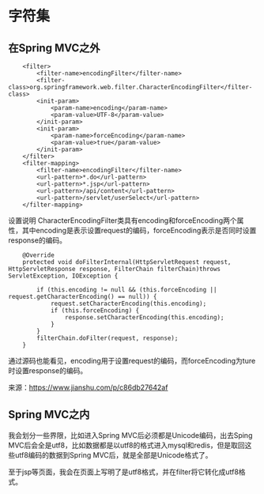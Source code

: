 # 字符集

## 在Spring MVC之外
```
    <filter>
        <filter-name>encodingFilter</filter-name>
        <filter-class>org.springframework.web.filter.CharacterEncodingFilter</filter-class>
        <init-param>
            <param-name>encoding</param-name>
            <param-value>UTF-8</param-value>
        </init-param>
        <init-param>
            <param-name>forceEncoding</param-name>
            <param-value>true</param-value>
        </init-param>
    </filter>
    <filter-mapping>
        <filter-name>encodingFilter</filter-name>
        <url-pattern>*.do</url-pattern>
        <url-pattern>*.jsp</url-pattern>
        <url-pattern>/api/content</url-pattern>
        <url-pattern>/servlet/userSelect</url-pattern>
    </filter-mapping>
```
设置说明
CharacterEncodingFilter类具有encoding和forceEncoding两个属性，其中encoding是表示设置request的编码，forceEncoding表示是否同时设置response的编码。
```
    @Override
    protected void doFilterInternal(HttpServletRequest request, HttpServletResponse response, FilterChain filterChain)throws ServletException, IOException {

        if (this.encoding != null && (this.forceEncoding || request.getCharacterEncoding() == null)) {
            request.setCharacterEncoding(this.encoding);
            if (this.forceEncoding) {
                response.setCharacterEncoding(this.encoding);
            }
        }
        filterChain.doFilter(request, response);
    }
```
通过源码也能看见，encoding用于设置request的编码，而forceEncoding为ture时设置response的编码。

来源：https://www.jianshu.com/p/c86db27642af


## Spring MVC之内
我会划分一些界限，比如进入Spring MVC后必须都是Unicode编码，出去Sping MVC后会全是utf8，比如数据都是以utf8的格式进入mysql和redis，但是取回这些utf8编码的数据到Spring MVC后，就是全部是Unicode格式了。

至于jsp等页面，我会在页面上写明了是utf8格式，并在filter将它转化成utf8格式。
